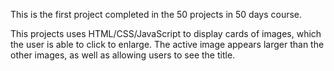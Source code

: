 This is the first project completed in the 50 projects in 50 days course.

This projects uses HTML/CSS/JavaScript to display cards of images, which the user is able to click to enlarge. The active image appears larger than the other images, as well as allowing users to see the title.
